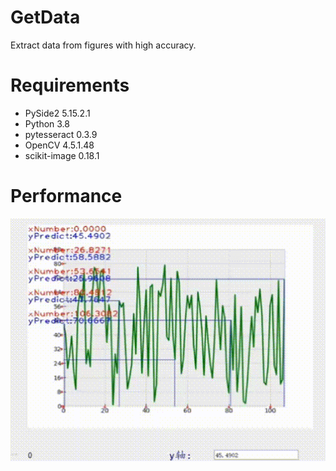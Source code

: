 # GetData
Extract data from figures with high accuracy.
# Requirements
- PySide2	5.15.2.1
- Python	3.8
- pytesseract	0.3.9
- OpenCV	4.5.1.48
- scikit-image	0.18.1
# Performance
![image](https://github.com/Smile-but-say-nothing/GetData/blob/main/performance.gif)
